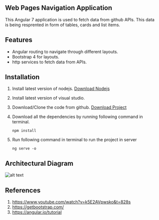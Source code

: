 ## Web Pages Navigation Application

This Angular 7 application is used to fetch data from github APIs. This data is being resprented in form of tables, cards and list items.

## Features

- Angular routing to navigate through different layouts.
- Bootstrap 4 for layouts.
- http services to fetch data from APIs.

## Installation

1. Install latest  version of nodejs.
[Download Nodejs](https://nodejs.org/en/)

2. Install latest version of visual studio.

3. Download/Clone the code from github.
[Download Project](https://github.com/Karan980/Jungleworks)

4. Download all the dependencies by running following command in terminal.
   ```
   npm install
   ```
5. Run following command in terminal to run the project in server

   ```
   ng serve -o
   ```


## Architectural Diagram 
![alt text](https://github.com/Karan980/Jungleworks/blob/master/Screenshot%20(21).png)

## References
1. https://www.youtube.com/watch?v=k5E2AVpwsko&t=828s
2. https://getbootstrap.com/
3. https://angular.io/tutorial
